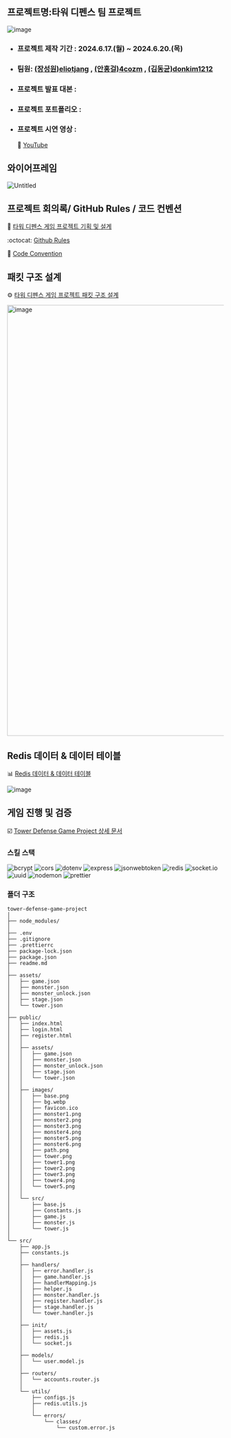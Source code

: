 ## 프로젝트명:타워 디펜스 팀 프로젝트

![image](https://github.com/eliotjang/tower-defense-game-project/assets/49065386/12c5333d-ee4c-4f55-996f-002b881694e5)

- ### 프로젝트 제작 기간 : 2024.6.17.(월) ~ 2024.6.20.(목)
- ### 팀원: [(장성원)eliotjang](https://github.com/eliotjang/) , [(안홍걸)4cozm](https://github.com/4cozm/) , [(김동균)donkim1212](https://github.com/donkim1212/)
- ### 프로젝트 발표 대본 :
- ### 프로젝트 포트폴리오 :
- ### 프로젝트 시연 영상 :
    🎥 [YouTube](https://youtu.be/qURxWc9FWu0)

## 와이어프레임

![Untitled](https://github.com/eliotjang/tower-defense-game-project/assets/49065386/0928c553-00c7-495e-acfd-2a497ee5b80d)

## 프로젝트 회의록/ GitHub Rules / 코드 컨벤션 


📄 [타워 디펜스 게임 프로젝트 기획 및 설계](https://eliotjang.notion.site/2ac80fb1c240424fad064ddc8e101f53)

:octocat: [Github Rules](https://teamsparta.notion.site/Github-Rules-8d16ade1fe354cf0b5152b1f60e916b6?pvs=25)

📁 [Code Convention](https://teamsparta.notion.site/Code-Convention-43e5b060f8dd4a4590a083768393ff21?pvs=25)

## 패킷 구조 설계
⚙️ [타워 디펜스 게임 프로젝트 패킷 구조 설계](https://eliotjang.notion.site/212e9e10bfdb41bfbfe93662bb5ff3c8?pvs=25)

<img width="1000" alt="image" src="https://github.com/eliotjang/tower-defense-game-project/assets/49065386/344f6a6b-aa10-445c-98f3-1371ac033405">

## Redis 데이터 & 데이터 테이블
📊 [Redis 데이터 & 데이터 테이블](https://eliotjang.notion.site/Redis-acfa00b6d8b1466ea124f76bc33ec525)

![image](https://github.com/eliotjang/tower-defense-game-project/assets/49065386/0dc837d2-b3de-4cdf-baf1-96f5309f19d4)

## 게임 진행 및 검증
☑️ [Tower Defense Game Project 상세 문서](https://docs.google.com/document/d/1Kfs5g0g0XMkyDwW2GVRBIsG0SxAwl0vEWPsYPVKqRkc/edit?usp=sharing)

### 스킬 스택

![bcrypt](https://img.shields.io/badge/bcrypt-5.1.1-blue?logo=npm)
![cors](https://img.shields.io/badge/cors-2.8.5-blue?logo=npm)
![dotenv](https://img.shields.io/badge/dotenv-16.4.5-blue?logo=npm)
![express](https://img.shields.io/badge/express-4.19.2-blue?logo=express)
![jsonwebtoken](https://img.shields.io/badge/jsonwebtoken-9.0.2-blue?logo=npm)
![redis](https://img.shields.io/badge/redis-4.6.14-blue?logo=redis)
![socket.io](https://img.shields.io/badge/socket.io-4.7.5-blue?logo=socketdotio)
![uuid](https://img.shields.io/badge/uuid-10.0.0-blue?logo=npm)
![nodemon](https://img.shields.io/badge/nodemon-3.1.3-blue?logo=nodemon)
![prettier](https://img.shields.io/badge/prettier-3.3.2-blue?logo=prettier)

### 폴더 구조

```plaintext
tower-defense-game-project
│
├── node_modules/
│
├── .env
├── .gitignore
├── .prettierrc
├── package-lock.json
├── package.json
├── readme.md
│
├── assets/
│   ├── game.json
│   ├── monster.json
│   ├── monster_unlock.json
│   ├── stage.json
│   └── tower.json
│
├── public/
│   ├── index.html
│   ├── login.html
│   ├── register.html
│   │
│   ├── assets/
│   │   ├── game.json
│   │   ├── monster.json
│   │   ├── monster_unlock.json
│   │   ├── stage.json
│   │   └── tower.json
│   │
│   ├── images/
│   │   ├── base.png
│   │   ├── bg.webp
│   │   ├── favicon.ico
│   │   ├── monster1.png
│   │   ├── monster2.png
│   │   ├── monster3.png
│   │   ├── monster4.png
│   │   ├── monster5.png
│   │   ├── monster6.png
│   │   ├── path.png
│   │   ├── tower.png
│   │   ├── tower1.png
│   │   ├── tower2.png
│   │   ├── tower3.png
│   │   ├── tower4.png
│   │   └── tower5.png
│   │
│   └── src/
│       ├── base.js
│       ├── Constants.js
│       ├── game.js
│       ├── monster.js
│       └── tower.js
│
└── src/
    ├── app.js
    ├── constants.js
    │
    ├── handlers/
    │   ├── error.handler.js
    │   ├── game.handler.js
    │   ├── handlerMapping.js
    │   ├── helper.js
    │   ├── monster.handler.js
    │   ├── register.handler.js
    │   ├── stage.handler.js
    │   └── tower.handler.js
    │
    ├── init/
    │   ├── assets.js
    │   ├── redis.js
    │   └── socket.js
    │
    ├── models/
    │   └── user.model.js
    │
    ├── routers/
    │   └── accounts.router.js
    │
    └── utils/
        ├── configs.js
        ├── redis.utils.js
        │
        └── errors/
            └── classes/
                └── custom.error.js
```


